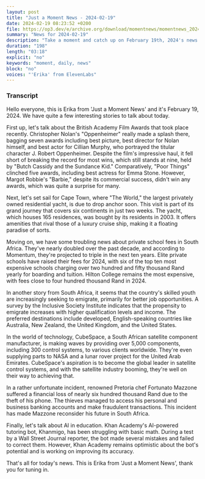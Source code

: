 ```yaml
---
layout: post
title: "Just a Moment News - 2024-02-19"
date: 2024-02-19 08:23:52 +0200
file: https://op3.dev/e/archive.org/download/momentnews/momentnews_2024-02-19.mp3
summary: "News for 2024-02-19"
description: "Take a moment and catch up on February 19th, 2024's news."
duration: "198"
length: "03:18"
explicit: "no"
keywords: "moment, daily, news"
block: "no"
voices: "'Erika' from ElevenLabs"
---
```


### Transcript

Hello everyone, this is Erika from 'Just a Moment News' and it's February 19, 2024. We have quite a few interesting stories to talk about today.

First up, let's talk about the British Academy Film Awards that took place recently. Christopher Nolan's "Oppenheimer" really made a splash there, bagging seven awards including best picture, best director for Nolan himself, and best actor for Cillian Murphy, who portrayed the titular character J. Robert Oppenheimer. Despite the film's impressive haul, it fell short of breaking the record for most wins, which still stands at nine, held by "Butch Cassidy and the Sundance Kid." Comparatively, "Poor Things" clinched five awards, including best actress for Emma Stone. However, Margot Robbie's "Barbie," despite its commercial success, didn't win any awards, which was quite a surprise for many.

Next, let's set sail for Cape Town, where "The World," the largest privately owned residential yacht, is due to drop anchor soon. This visit is part of its grand journey that covers six continents in just two weeks. The yacht, which houses 165 residences, was bought by its residents in 2003. It offers amenities that rival those of a luxury cruise ship, making it a floating paradise of sorts.

Moving on, we have some troubling news about private school fees in South Africa. They've nearly doubled over the past decade, and according to Momentum, they're projected to triple in the next ten years. Elite private schools have raised their fees for 2024, with six of the top ten most expensive schools charging over two hundred and fifty thousand Rand yearly for boarding and tuition. Hilton College remains the most expensive, with fees close to four hundred thousand Rand in 2024.

In another story from South Africa, it seems that the country's skilled youth are increasingly seeking to emigrate, primarily for better job opportunities. A survey by the Inclusive Society Institute indicates that the propensity to emigrate increases with higher qualification levels and income. The preferred destinations include developed, English-speaking countries like Australia, New Zealand, the United Kingdom, and the United States.

In the world of technology, CubeSpace, a South African satellite component manufacturer, is making waves by providing over 5,000 components, including 300 control systems, to various clients worldwide. They're even supplying parts to NASA and a lunar rover project for the United Arab Emirates. CubeSpace's aspiration is to become the global leader in satellite control systems, and with the satellite industry booming, they're well on their way to achieving that.

In a rather unfortunate incident, renowned Pretoria chef Fortunato Mazzone suffered a financial loss of nearly six hundred thousand Rand due to the theft of his phone. The thieves managed to access his personal and business banking accounts and make fraudulent transactions. This incident has made Mazzone reconsider his future in South Africa.

Finally, let's talk about AI in education. Khan Academy's AI-powered tutoring bot, Khanmigo, has been struggling with basic math. During a test by a Wall Street Journal reporter, the bot made several mistakes and failed to correct them. However, Khan Academy remains optimistic about the bot's potential and is working on improving its accuracy.

That's all for today's news. This is Erika from 'Just a Moment News', thank you for tuning in.
